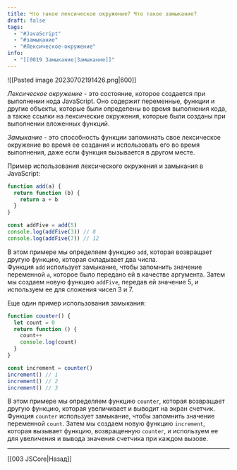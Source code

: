 ```yaml
---
title: Что такое лексическое окружение? Что такое замыкание?
draft: false
tags:
  - "#JavaScript"
  - "#замыкание"
  - "#Лексическое-окружение"
info:
  - "[[0019 Замыкание|Замыкание]]"
---
```

![[Pasted image 20230702191426.png|600]]

_Лексическое окружение_ - это состояние, которое создается при выполнении кода JavaScript. Оно содержит переменные, функции и другие объекты, которые были определены во время выполнения кода, а также ссылки на лексические окружения, которые были созданы при выполнении вложенных функций.

_Замыкание_ - это способность функции запоминать свое лексическое окружение во время ее создания и использовать его во время выполнения, даже если функция вызывается в другом месте.

Пример использования лексического окружения и замыкания в JavaScript:

```javascript
function add(a) {
  return function (b) {
    return a + b
  }
}

const addFive = add(5)
console.log(addFive(3)) // 8
console.log(addFive(7)) // 12
```

В этом примере мы определяем функцию `add`, которая возвращает другую функцию, которая складывает два числа. Функция `add` использует замыкание, чтобы запомнить значение переменной `a`, которое было передано ей в качестве аргумента. Затем мы создаем новую функцию `addFive`, передав ей значение 5, и используем ее для сложения чисел 3 и 7.

Еще один пример использования замыкания:

```javascript
function counter() {
  let count = 0
  return function () {
    count++
    console.log(count)
  }
}

const increment = counter()
increment() // 1
increment() // 2
increment() // 3
```

В этом примере мы определяем функцию `counter`, которая возвращает другую функцию, которая увеличивает и выводит на экран счетчик. Функция `counter` использует замыкание, чтобы запомнить значение переменной `count`. Затем мы создаем новую функцию `increment`, которая вызывает функцию, возвращенную `counter`, и используем ее для увеличения и вывода значения счетчика при каждом вызове.

---

[[003 JSCore|Назад]]